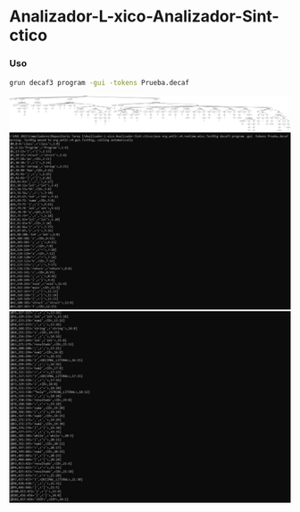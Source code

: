 # Analizador-L-xico-Analizador-Sint-ctico

### Uso

```sh
grun decaf3 program -gui -tokens Prueba.decaf
```
![arbol](https://github.com/val17102/Analizador-L-xico-Analizador-Sint-ctico/blob/main/Tarea%201%20Arbol.jpg?raw=true)
![tokens1](https://github.com/val17102/Analizador-L-xico-Analizador-Sint-ctico/blob/main/Tarea%201%20Tokens.jpg?raw=true)
![tokens2](https://github.com/val17102/Analizador-L-xico-Analizador-Sint-ctico/blob/main/Tarea%201%20Tokens%202.jpg?raw=true)
